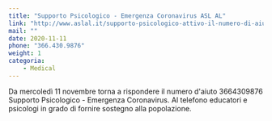 ```yaml
---
title: "Supporto Psicologico - Emergenza Coronavirus ASL AL"
link: "http://www.aslal.it/supporto-psicologico-attivo-il-numero-di-aiuto-asl-al"
mail: ""
date: 2020-11-11
phone: "366.430.9876"
weight: 1
categoria:
    - Medical
---
```


Da mercoledì 11 novembre torna a rispondere il numero d'aiuto 3664309876 Supporto Psicologico - Emergenza Coronavirus. Al telefono educatori e psicologi in grado di fornire sostegno alla popolazione.
